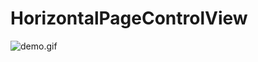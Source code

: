 # HorizontalPageControlView

![demo.gif](https://github.com/jinsky90/HorizontalPageControlView/blob/master/Example/demo.gif)
